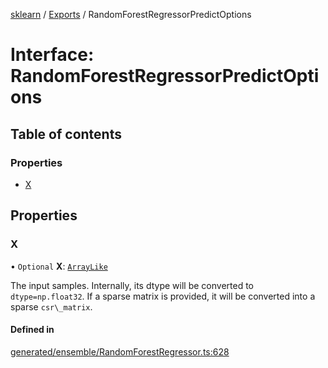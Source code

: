 [sklearn](../readme.md) / [Exports](../modules.md) / RandomForestRegressorPredictOptions

# Interface: RandomForestRegressorPredictOptions

## Table of contents

### Properties

- [X](RandomForestRegressorPredictOptions.md#x)

## Properties

### X

• `Optional` **X**: [`ArrayLike`](../modules.md#arraylike)

The input samples. Internally, its dtype will be converted to `dtype=np.float32`. If a sparse matrix is provided, it will be converted into a sparse `csr\_matrix`.

#### Defined in

[generated/ensemble/RandomForestRegressor.ts:628](https://github.com/transitive-bullshit/scikit-learn-ts/blob/367336a/packages/sklearn/src/generated/ensemble/RandomForestRegressor.ts#L628)
